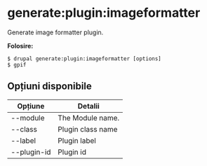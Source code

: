 # generate:plugin:imageformatter
Generate image formatter plugin.

**Folosire:**
```
$ drupal generate:plugin:imageformatter [options]
$ gpif  
```

## Opțiuni disponibile
Opțiune | Detalii
-------|-------------
--module | The Module name.
--class | Plugin class name
--label | Plugin label
--plugin-id | Plugin id
